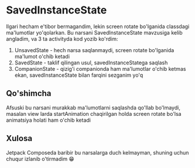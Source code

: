 # SavedInstanceState

Ilgari hecham e'tibor bermagandim, lekin screen rotate bo'lganida classdagi ma'lumotlar yo'qolarkan.
Bu narsani SavedInstanceState mavzusiga kelib angladim, va 3 ta activityda kod yozib ko'rdim:

1. UnsavedState - hech narsa saqlanmaydi, screen rotate bo'lganida ma'lumot o'chib ketadi
2. SavedState - taklif qilingan usul, savedInstanceStatega saqlash
3. CompanionState - qizig'i companionda ham ma'lumotlar o'chib ketmas ekan,
savedInstanceState bilan farqini sezganim yo'q

## Qo'shimcha

Afsuski bu narsani murakkab ma'lumotlarni saqlashda qo'llab bo'lmaydi,
masalan view larda startAnimation chaqirilgan holda screen rotate bo'lsa
animatsiya holati ham o'chib ketadi

## Xulosa
Jetpack Composeda baribir bu narsalarga duch kelmayman, shuning uchun chuqur izlanib o'tirmadim 😁

